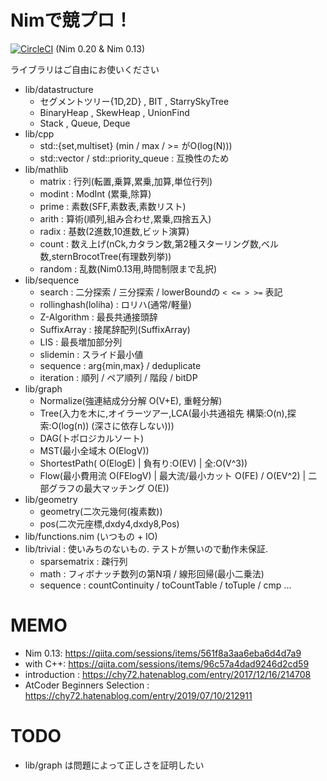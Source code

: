 
# Nimで競プロ！

[![CircleCI](https://circleci.com/gh/Muratam/yukicoder-nim/tree/master.svg?style=svg)](https://circleci.com/gh/Muratam/yukicoder-nim/tree/master) (Nim 0.20 & Nim 0.13)

ライブラリはご自由にお使いください
- lib/datastructure
  - セグメントツリー{1D,2D} , BIT , StarrySkyTree
  - BinaryHeap , SkewHeap , UnionFind
  - Stack , Queue, Deque
- lib/cpp
  - std::{set,multiset} (min / max / >= がO(log(N)))
  - std::vector / std::priority_queue : 互換性のため
- lib/mathlib
  - matrix : 行列(転置,乗算,累乗,加算,単位行列)
  - modint : ModInt (累乗,除算)
  - prime : 素数(SFF,素数表,素数リスト)
  - arith : 算術(順列,組み合わせ,累乗,四捨五入)
  - radix : 基数(2進数,10進数,ビット演算)
  - count : 数え上げ(nCk,カタラン数,第2種スターリング数,ベル数,sternBrocotTree(有理数列挙))
  - random : 乱数(Nim0.13用,時間制限まで乱択)
- lib/sequence
  - search : 二分探索 / 三分探索 / lowerBoundの `< <= > >=` 表記
  - rollinghash(loliha) : ロリハ(通常/軽量)
  - Z-Algorithm : 最長共通接頭辞
  - SuffixArray : 接尾辞配列(SuffixArray)
  - LIS : 最長増加部分列
  - slidemin : スライド最小値
  - sequence : arg{min,max} / deduplicate
  - iteration : 順列 / ペア順列 / 階段 / bitDP
- lib/graph
  - Normalize(強連結成分分解 O(V+E), 重軽分解)
  - Tree(入力を木に,オイラーツアー,LCA(最小共通祖先 構築:O(n),探索:O(log(n)) (深さに依存しない)))
  - DAG(トポロジカルソート)
  - MST(最小全域木 O(ElogV))
  - ShortestPath( O(ElogE) | 負有り:O(EV) | 全:O(V^3))
  - Flow(最小費用流 O(FElogV) | 最大流/最小カット O(FE) / O(EV^2) | 二部グラフの最大マッチング O(E))
- lib/geometry
  - geometry(二次元幾何(複素数))
  - pos(二次元座標,dxdy4,dxdy8,Pos)
- lib/functions.nim (いつもの + IO)
- lib/trivial : 使いみちのないもの. テストが無いので動作未保証.
  - sparsematrix : 疎行列
  - math : フィボナッチ数列の第N項 / 線形回帰(最小二乗法)
  - sequence : countContinuity / toCountTable / toTuple / cmp ...

# MEMO
- Nim 0.13: https://qiita.com/sessions/items/561f8a3aa6eba6d4d7a9
- with C++: https://qiita.com/sessions/items/96c57a4dad9246d2cd59
- introduction : https://chy72.hatenablog.com/entry/2017/12/16/214708
- AtCoder Beginners Selection : https://chy72.hatenablog.com/entry/2019/07/10/212911

# TODO
- lib/graph は問題によって正しさを証明したい

